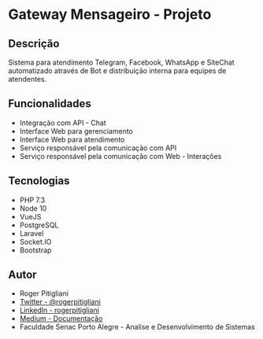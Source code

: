 # Gateway Mensageiro - Projeto

## Descrição
Sistema para atendimento Telegram, Facebook, WhatsApp e SiteChat automatizado através de Bot e distribuição interna para equipes de atendentes.

## Funcionalidades
- Integração com API - Chat
- Interface Web para gerenciamento
- Interface Web para atendimento
- Serviço responsável pela comunicação com API
- Serviço responsável pela comunicação com Web - Interações

## Tecnologias 
- PHP 7.3
- Node 10
- VueJS
- PostgreSQL
- Laravel
- Socket.IO
- Bootstrap

## Autor
- Roger Pitigliani
- [Twitter - @rogerpitigliani](https://twitter.com/rogerpitigliani)
- [LinkedIn - rogerpitigliani](https://www.linkedin.com/in/rogerpitigliani/)
- [Medium - Documentação](https://medium.com/@rogerpitigliani/gateway-mensageiro-1f96e7fc67b8)
- Faculdade Senac Porto Alegre - Analise e Desenvolvimento de Sistemas
